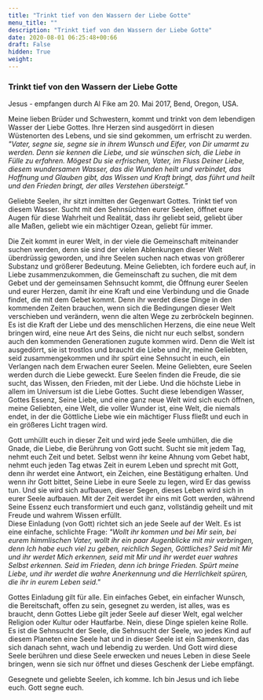 ```yaml
---
title: "Trinkt tief von den Wassern der Liebe Gotte"
menu_title: ""
description: "Trinkt tief von den Wassern der Liebe Gotte"
date: 2020-08-01 06:25:48+00:66
draft: False
hidden: True
weight:
---
```

### Trinkt tief von den Wassern der Liebe Gotte

Jesus - empfangen durch Al Fike am 20. Mai 2017, Bend, Oregon, USA.

Meine lieben Brüder und Schwestern, kommt und trinkt von dem lebendigen Wasser der Liebe Gottes. Ihre Herzen sind ausgedörrt in diesen Wüstenorten des Lebens, und sie sind gekommen, um erfrischt zu werden. *"Vater, segne sie, segne sie in ihrem Wunsch und Eifer, von Dir umarmt zu werden. Denn sie kennen die Liebe, und sie wünschen sich, die Liebe in Fülle zu erfahren. Mögest Du sie erfrischen, Vater, im Fluss Deiner Liebe, diesem wundersamen Wasser, das die Wunden heilt und verbindet, das Hoffnung und Glauben gibt, das Wissen und Kraft bringt, das führt und heilt und den Frieden bringt, der alles Verstehen übersteigt."* 

Geliebte Seelen, ihr sitzt inmitten der Gegenwart Gottes. Trinkt tief von diesem Wasser. Sucht mit den Sehnsüchten eurer Seelen, öffnet eure Augen für diese Wahrheit und Realität, dass ihr geliebt seid, geliebt über alle Maßen, geliebt wie ein mächtiger Ozean, geliebt für immer.

Die Zeit kommt in eurer Welt, in der viele die Gemeinschaft miteinander suchen werden, denn sie sind der vielen Ablenkungen dieser Welt überdrüssig geworden, und ihre Seelen suchen nach etwas von größerer Substanz und größerer Bedeutung. Meine Geliebten, ich fordere euch auf, in Liebe zusammenzukommen, die Gemeinschaft zu suchen, die mit dem Gebet und der gemeinsamen Sehnsucht kommt, die Öffnung eurer Seelen und eurer Herzen, damit ihr eine Kraft und eine Verbindung und die Gnade findet, die mit dem Gebet kommt. Denn ihr werdet diese Dinge in den kommenden Zeiten brauchen, wenn sich die Bedingungen dieser Welt verschieben und verändern, wenn die alten Wege zu zerbröckeln beginnen. Es ist die Kraft der Liebe und des menschlichen Herzens, die eine neue Welt bringen wird, eine neue Art des Seins, die nicht nur euch selbst, sondern auch den kommenden Generationen zugute kommen wird. Denn die Welt ist ausgedörrt, sie ist trostlos und braucht die Liebe und ihr, meine Geliebten, seid zusammengekommen und ihr spürt eine Sehnsucht in euch, ein Verlangen nach dem Erwachen eurer Seelen. Meine Geliebten, eure Seelen werden durch die Liebe geweckt. Eure Seelen finden die Freude, die sie sucht, das Wissen, den Frieden, mit der Liebe. Und die höchste Liebe in allem im Universum ist die Liebe Gottes. Sucht diese lebendigen Wasser, Gottes Essenz, Seine Liebe, und eine ganz neue Welt wird sich euch öffnen, meine Geliebten, eine Welt, die voller Wunder ist, eine Welt, die niemals endet, in der die Göttliche Liebe wie ein mächtiger Fluss fließt und euch in ein größeres Licht tragen wird.

Gott umhüllt euch in dieser Zeit und wird jede Seele umhüllen, die die Gnade, die Liebe, die Berührung von Gott sucht. Sucht sie mit jedem Tag, nehmt euch Zeit und betet. Selbst wenn ihr keine Ahnung vom Gebet habt, nehmt euch jeden Tag etwas Zeit in eurem Leben und sprecht mit Gott, denn ihr werdet eine Antwort, ein Zeichen, eine Bestätigung erhalten. Und wenn ihr Gott bittet, Seine Liebe in eure Seele zu legen, wird Er das gewiss tun. Und sie wird sich aufbauen, dieser Segen, dieses Leben wird sich in eurer Seele aufbauen. Mit der Zeit werdet ihr eins mit Gott werden, während Seine Essenz euch transformiert und euch ganz, vollständig geheilt und mit Freude und wahrem Wissen erfüllt.  
Diese Einladung (von Gott) richtet sich an jede Seele auf der Welt. Es ist eine einfache, schlichte Frage: *"Wollt ihr kommen und bei Mir sein, bei eurem himmlischen Vater, wollt ihr ein paar Augenblicke mit mir verbringen, denn Ich habe euch viel zu geben, reichlich Segen, Göttliches? Seid mit Mir und ihr werdet Mich erkennen, seid mit Mir und ihr werdet euer wahres Selbst erkennen. Seid im Frieden, denn ich bringe Frieden. Spürt meine Liebe, und ihr werdet die wahre Anerkennung und die Herrlichkeit spüren, die ihr in eurem Leben seid."*

Gottes Einladung gilt für alle. Ein einfaches Gebet, ein einfacher Wunsch, die Bereitschaft, offen zu sein, gesegnet zu werden, ist alles, was es braucht, denn Gottes Liebe gilt jeder Seele auf dieser Welt, egal welcher Religion oder Kultur oder Hautfarbe. Nein, diese Dinge spielen keine Rolle. Es ist die Sehnsucht der Seele, die Sehnsucht der Seele, wo jedes Kind auf diesem Planeten eine Seele hat und in dieser Seele ist ein Samenkorn, das sich danach sehnt, wach und lebendig zu werden. Und Gott wird diese Seele berühren und diese Seele erwecken und neues Leben in diese Seele bringen, wenn sie sich nur öffnet und dieses Geschenk der Liebe empfängt.

Gesegnete und geliebte Seelen, ich komme. Ich bin Jesus und ich liebe euch. Gott segne euch.
